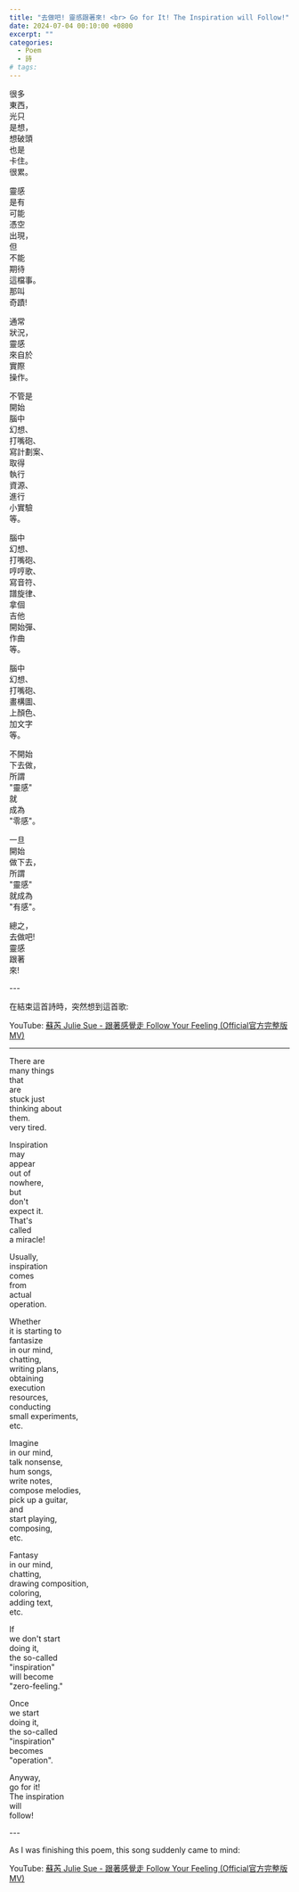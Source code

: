 ```yaml
---
title: "去做吧! 靈感跟著來! <br> Go for It! The Inspiration will Follow!"
date: 2024-07-04 00:10:00 +0800
excerpt: ""
categories:
  - Poem
  - 詩
# tags:
---
```


很多  
東西，  
光只  
是想，  
想破頭  
也是  
卡住。  
很累。

靈感  
是有  
可能  
憑空  
出現，  
但  
不能  
期待  
這檔事。  
那叫  
奇蹟!

通常  
狀況，  
靈感  
來自於  
實際  
操作。

不管是  
開始  
腦中  
幻想、  
打嘴砲、  
寫計劃案、  
取得  
執行  
資源、  
進行  
小實驗  
等。

腦中  
幻想、  
打嘴砲、  
哼哼歌、  
寫音符、  
譜旋律、  
拿個  
吉他  
開始彈、  
作曲  
等。

腦中  
幻想、  
打嘴砲、  
畫構圖、  
上顏色、  
加文字  
等。

不開始  
下去做，  
所謂  
"靈感"  
就  
成為  
"零感"。

一旦  
開始  
做下去，  
所謂  
"靈感"  
就成為  
"有感"。

總之，  
去做吧!  
靈感  
跟著  
來!

\-\-\-

在結束這首詩時，突然想到這首歌:  

YouTube: [蘇芮 Julie Sue - 跟著感覺走 Follow Your Feeling (Official官方完整版MV)](<https://www.youtube.com/watch?v=v6mL0au2T1Q>)

---

There are  
many things  
that  
are  
stuck just  
thinking about  
them.  
very tired.

Inspiration  
may  
appear  
out of  
nowhere,  
but  
don't  
expect it.  
That's  
called  
a miracle!

Usually,  
inspiration  
comes  
from  
actual  
operation.

Whether  
it is starting to  
fantasize  
in our mind,  
chatting,  
writing plans,  
obtaining  
execution  
resources,  
conducting  
small experiments,  
etc.

Imagine  
in our mind,  
talk nonsense,  
hum songs,  
write notes,  
compose melodies,  
pick up a guitar,  
and  
start playing,  
composing,  
etc.

Fantasy  
in our mind,  
chatting,  
drawing composition,  
coloring,  
adding text,  
etc.

If  
we don't start  
doing it,  
the so-called  
"inspiration"  
will become  
"zero-feeling."

Once  
we start  
doing it,  
the so-called  
"inspiration"  
becomes  
"operation".

Anyway,  
go for it!  
The inspiration  
will  
follow!

\-\-\-

As I was finishing this poem, this song suddenly came to mind:

YouTube: [蘇芮 Julie Sue - 跟著感覺走 Follow Your Feeling (Official官方完整版MV)](<https://www.youtube.com/watch?v=v6mL0au2T1Q>)
